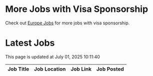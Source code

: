 # More Jobs with Visa Sponsorship

Check out [Europe Jobs](https://github.com/sureshparimi/europejobs#latest-jobs) for more jobs with visa sponsorship.

# Latest Jobs

This page is updated at July 01, 2025 10:11:40

| Job Title | Job Location | Job Link | Job Posted |
| --- | --- | --- | --- |
